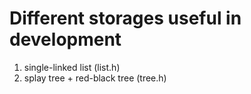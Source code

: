 # Different storages useful in development
1. single-linked list (list.h)
2. splay tree + red-black tree (tree.h)
